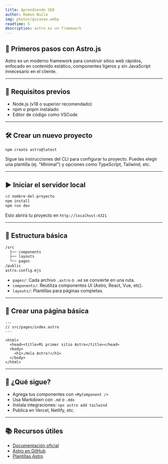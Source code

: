 ```yaml
---
title: Aprendiendo SEO
author: Ramon Nuila
img: photos/guiaseo.webp
readtime: 5
description: astro es un framework
---
```

## 🚀 Primeros pasos con Astro.js

Astro es un moderno framework para construir sitios web rápidos, enfocado en contenido estático, componentes ligeros y sin JavaScript innecesario en el cliente.

---

## 🧰 Requisitos previos

- Node.js (v18 o superior recomendado)
- npm o pnpm instalado
- Editor de código como VSCode

---

## 🛠️ Crear un nuevo proyecto

```bash
npm create astro@latest
```

Sigue las instrucciones del CLI para configurar tu proyecto. Puedes elegir una plantilla (ej. "Minimal") y opciones como TypeScript, Tailwind, etc.

---

## ▶️ Iniciar el servidor local

```bash
cd nombre-del-proyecto
npm install
npm run dev
```

Esto abrirá tu proyecto en `http://localhost:4321`

---

## 📁 Estructura básica

```bash
/src
  ├── components
  ├── layouts
  └── pages
/public
astro.config.mjs
```

- `pages/`: Cada archivo `.astro` o `.md` se convierte en una ruta.
- `components/`: Reutiliza componentes UI (Astro, React, Vue, etc).
- `layouts/`: Plantillas para páginas completas.

---

## 🧩 Crear una página básica

```astro
---
// src/pages/index.astro
---

<html>
  <head><title>Mi primer sitio Astro</title></head>
  <body>
    <h1>¡Hola Astro!</h1>
  </body>
</html>
```

---

## 🎉 ¿Qué sigue?

- Agrega tus componentes con `<MyComponent />`
- Usa Markdown con `.md` o `.mdx`
- Instala integraciones: `npx astro add tailwind`
- Publica en Vercel, Netlify, etc.

---

## 📚 Recursos útiles

- [Documentación oficial](https://docs.astro.build/)
- [Astro en GitHub](https://github.com/withastro/astro)
- [Plantillas Astro](https://astro.build/themes/)
